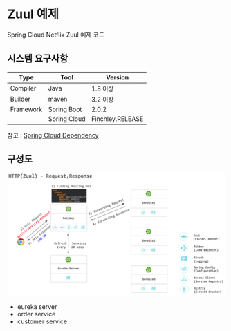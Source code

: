 # Zuul 예제

Spring Cloud Netflix Zuul 예제 코드

## 시스템 요구사항

| Type      	| Tool         	| Version      	|
|-----------	|--------------	|--------------	|
| Compiler  	| Java         	| 1.8 이상     	|
| Builder   	| maven        	| 3.2 이상     	|
| Framework 	| Spring Boot  	| 2.0.2        	|
|           	| Spring Cloud 	| Finchley.RELEASE 	|

참고 : [Spring Cloud Dependency](http://projects.spring.io/spring-cloud/)

## 구성도

![](./document/images/zuul-route-setting.png)
- eureka server
- order service
- customer service
